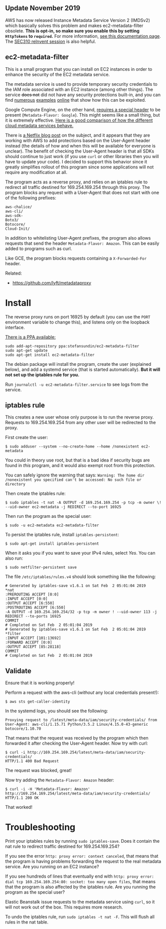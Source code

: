 ## Update November 2019

AWS has now released Instance Metadata Service Version 2 (IMDSv2) which basically solves this problem and makes ec2-metadata-filter obsolete. **This is opt-in, so make sure you enable this by setting `HttpTokens` to `required`.** For more information, [see this documentation page](https://docs.aws.amazon.com/AWSEC2/latest/UserGuide/ec2-instance-metadata.html). The [SEC310 reInvent session](https://www.youtube.com/watch?v=2B5bhZzayjI) is also helpful.

## ec2-metadata-filter

This is a small program that you can install on EC2 instances in order to enhance the security of the EC2 metadata service.

The metadata service is used to provide temporary security credentials to the IAM role associated with an EC2 instance (among other things). The service ~~does not~~ did not have any security protections built-in, and you can find [numerous](https://blog.christophetd.fr/abusing-aws-metadata-service-using-ssrf-vulnerabilities/) [examples](http://flaws.cloud/) [online](https://news.ycombinator.com/item?id=12670316) that show how this can be exploited.

Google Compute Engine, on the other hand, [requires a special header](https://cloud.google.com/compute/docs/storing-retrieving-metadata#querying) to be present (`Metadata-Flavor: Google`). This might seems like a small thing, but it is extremely effective. [Here is a good comparison of how the different cloud metadata services behave.](https://ahmet.im/blog/comparison-of-instance-metadata-services/)

There is [a Netflix blog post](https://medium.com/netflix-techblog/netflix-information-security-preventing-credential-compromise-in-aws-41b112c15179) on the subject, and it appears that they are working with AWS to add protections based on the User-Agent header instead (the details of how and when this will be available for everyone is unclear). The benefit of checking the User-Agent header is that all SDKs should continue to just work (if you use `curl` or other libraries then you will have to update your code). I decided to support this behavior since it greatly simplifies rollout of this program since some applications will not require any modification at all.

The program acts as a reverse proxy, and relies on an iptables rule to redirect all traffic destined for 169.254.169.254 through this proxy. The program blocks any request with a User-Agent that does not start with one of the following prefixes:

```
aws-chalice/
aws-cli/
aws-sdk-
Boto3/
Botocore/
Cloud-Init/
```

In addition to whitelisting User-Agent prefixes, the program also allows requests that send the header `Metadata-Flavor: Amazon`. This can be easily added to programs such as curl.

Like GCE, the program blocks requests containing a `X-Forwarded-For` header.

Related:
- https://github.com/lyft/metadataproxy

# Install

The reverse proxy runs on port 16925 by default (you can use the `PORT` environment variable to change this), and listens only on the loopback interface.

[There is a PPA available:](https://launchpad.net/~stefansundin/+archive/ubuntu/ec2-metadata-filter)

```
sudo add-apt-repository ppa:stefansundin/ec2-metadata-filter
sudo apt-get update
sudo apt-get install ec2-metadata-filter
```

The debian package will install the program, create the user (explained below), and add a systemd service (that is started automatically). **But it will not set up the iptables rule for you.**

Run `journalctl -u ec2-metadata-filter.service` to see logs from the service.

## iptables rule

This creates a new user whose only purpose is to run the reverse proxy. Requests to 169.254.169.254 from any other user will be redirected to the proxy.

First create the user:

```
$ sudo adduser --system --no-create-home --home /nonexistent ec2-metadata
```

You could in theory use root, but that is a bad idea if security bugs are found in _this_ program, and it would also exempt root from this protection.

You can safely ignore the warning that says: `Warning: The home dir /nonexistent you specified can't be accessed: No such file or directory`

Then create the iptables rule:

```
$ sudo iptables -t nat -A OUTPUT -d 169.254.169.254 -p tcp -m owner \! --uid-owner ec2-metadata -j REDIRECT --to-port 16925
```

Then run the program as the special user:

```
$ sudo -u ec2-metadata ec2-metadata-filter
```

To persist the iptables rule, install `iptables-persistent`:

```
$ sudo apt-get install iptables-persistent
```

When it asks you if you want to save your IPv4 rules, select _Yes_.
You can also run:

```
$ sudo netfilter-persistent save
```

The file `/etc/iptables/rules.v4` should look something like the following:
```
# Generated by iptables-save v1.6.1 on Sat Feb  2 05:01:04 2019
*nat
:PREROUTING ACCEPT [0:0]
:INPUT ACCEPT [0:0]
:OUTPUT ACCEPT [6:550]
:POSTROUTING ACCEPT [6:550]
-A OUTPUT -d 169.254.169.254/32 -p tcp -m owner ! --uid-owner 113 -j REDIRECT --to-ports 16925
COMMIT
# Completed on Sat Feb  2 05:01:04 2019
# Generated by iptables-save v1.6.1 on Sat Feb  2 05:01:04 2019
*filter
:INPUT ACCEPT [101:13692]
:FORWARD ACCEPT [0:0]
:OUTPUT ACCEPT [85:28118]
COMMIT
# Completed on Sat Feb  2 05:01:04 2019
```

## Validate

Ensure that it is working properly!

Perform a request with the aws-cli (_without_ any local credentials present!):

```
$ aws sts get-caller-identity
```

In the systemd logs, you should see the following:

```
Proxying request to /latest/meta-data/iam/security-credentials/ from User-Agent: aws-cli/1.15.71 Python/3.5.2 Linux/4.15.0-43-generic botocore/1.10.70
```

That means that the request was received by the program which then forwarded it after checking the User-Agent header. Now try with curl:

```
$ curl -i http://169.254.169.254/latest/meta-data/iam/security-credentials/
HTTP/1.1 400 Bad Request
```

The request was blocked, great!

Now try adding the `Metadata-Flavor: Amazon` header:

```
$ curl -i -H 'Metadata-Flavor: Amazon' http://169.254.169.254/latest/meta-data/iam/security-credentials/
HTTP/1.1 200 OK
```

That worked!

# Troubleshooting

Print your iptables rules by running `sudo iptables-save`. Does it contain the nat rule to redirect traffic destined for 169.254.169.254?

If you see the error `http: proxy error: context canceled`, that means that the program is having problems forwarding the request to the real metadata service. Are you running on an EC2 instance?

If you see hundreds of lines that eventually end with `http: proxy error: dial tcp 169.254.169.254:80: socket: too many open files`, that means that the program is also affected by the iptables rule. Are you running the program as the special user?

Elastic Beanstalk issue requests to the metadata service using `curl`, so it will not work out of the box. This requires more research.

To undo the iptables rule, run `sudo iptables -t nat -F`. This will flush all rules in the nat table.
